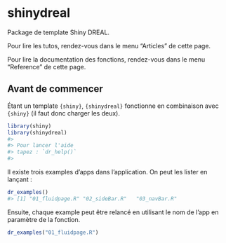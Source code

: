 
<!-- README.md is generated from README.Rmd. Please edit that file -->

# shinydreal

Package de template Shiny DREAL.

Pour lire les tutos, rendez-vous dans le menu “Articles” de cette page.

Pour lire la documentation des fonctions, rendez-vous dans le menu
“Reference” de cette page.

## Avant de commencer

Étant un template `{shiny}`, `{shinydreal}` fonctionne en combinaison
avec `{shiny}` (il faut donc charger les deux).

``` r
library(shiny)
library(shinydreal)
#> 
#> Pour lancer l'aide
#> tapez : `dr_help()`
#> 
```

Il existe trois examples d’apps dans l’application. On peut les lister
en lançant :

``` r
dr_examples()
#> [1] "01_fluidpage.R" "02_sideBar.R"   "03_navBar.R"
```

Ensuite, chaque example peut être relancé en utilisant le nom de l’app
en paramètre de la fonction.

``` r
dr_examples("01_fluidpage.R")
```
